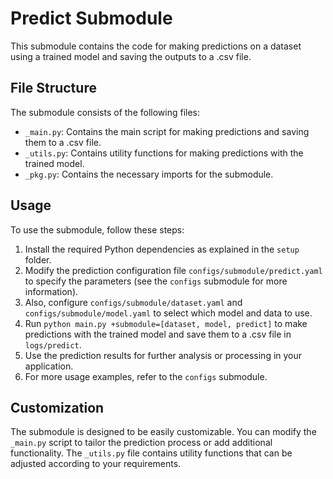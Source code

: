 # Predict Submodule

This submodule contains the code for making predictions on a dataset using a trained model and saving the outputs to a .csv file.

## File Structure

The submodule consists of the following files:

- `_main.py`: Contains the main script for making predictions and saving them to a .csv file.
- `_utils.py`: Contains utility functions for making predictions with the trained model.
- `_pkg.py`: Contains the necessary imports for the submodule.

## Usage

To use the submodule, follow these steps:

1. Install the required Python dependencies as explained in the `setup` folder.
2. Modify the prediction configuration file `configs/submodule/predict.yaml` to specify the parameters (see the `configs` submodule for more information).
3. Also, configure `configs/submodule/dataset.yaml` and `configs/submodule/model.yaml` to select which model and data to use.
4. Run `python main.py +submodule=[dataset, model, predict]` to make predictions with the trained model and save them to a .csv file in `logs/predict`.
5. Use the prediction results for further analysis or processing in your application.
6. For more usage examples, refer to the `configs` submodule.

## Customization

The submodule is designed to be easily customizable. You can modify the `_main.py` script to tailor the prediction process or add additional functionality. The `_utils.py` file contains utility functions that can be adjusted according to your requirements.